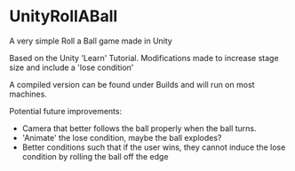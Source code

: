 # UnityRollABall
A very simple Roll a Ball game made in Unity

Based on the Unity 'Learn' Tutorial. Modifications made to increase stage size and include a 'lose condition'

A compiled version can be found under Builds and will run on most machines.

Potential future improvements:
  - Camera that better follows the ball properly when the ball turns.
  - 'Animate' the lose condition, maybe the ball explodes?
  - Better conditions such that if the user wins, they cannot induce the lose condition by rolling the ball off the edge